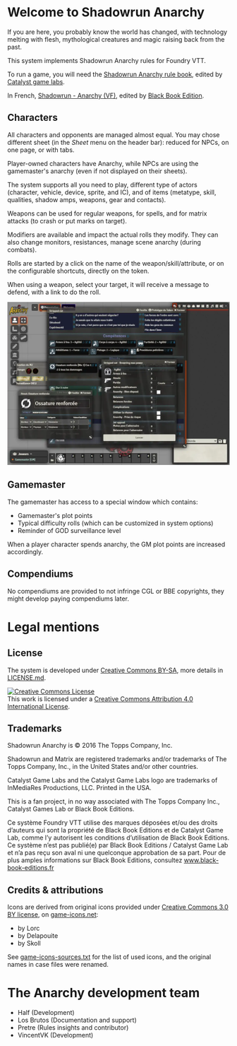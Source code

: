 # Welcome to Shadowrun Anarchy

If you are here, you probably know the world has changed, with technology melting with flesh, mythological creatures and magic raising back from the past.

This system implements Shadowrun Anarchy rules for Foundry VTT.

To run a game, you will need the [Shadowrun Anarchy rule book](https://store.catalystgamelabs.com/products/shadowrun-anarchy-pdf), edited by [Catalyst game labs](https://www.catalystgamelabs.com/).

In French, [Shadowrun - Anarchy (VF)](https://www.black-book-editions.fr/produit.php?id=6543), edited by [Black Book Edition](https://www.black-book-editions.fr/).

## Characters

All characters and opponents are managed almost equal. You may chose different sheet (in the _Sheet_ menu on the header bar): reduced for NPCs, on one page, or with tabs.

Player-owned characters have Anarchy, while NPCs are using the gamemaster's anarchy (even if not displayed on their sheets).

The system supports all you need to play, different type of actors (character, vehicle, device, sprite, and IC), and of items (metatype, skill, qualities, shadow amps, weapons, gear and contacts).

Weapons can be used for regular weapons, for spells, and for matrix attacks (to crash or put marks on target).

Modifiers are available and impact the actual rolls they modify. They can also change monitors, resistances, manage scene anarchy (during combats).

Rolls are started by a click on the name of the weapon/skill/attribute, or on the configurable shortcuts, directly on the token.

When using a weapon, select your target, it will receive a message to defend, with a link to do the roll.

![Sample of a character ](./img/sample-character.webp)

## Gamemaster

The gamemaster has access to a special window which contains:

- Gamemaster's plot points
- Typical difficulty rolls (which can be customized in system options)
- Reminder of GOD surveillance level

When a player character spends anarchy, the GM plot points are increased accordingly.

## Compendiums

No compendiums are provided to not infringe CGL or BBE copyrights, they might develop paying compendiums later.

# Legal mentions

## License

The system is developed under [Creative Commons BY-SA]("http://creativecommons.org/licenses/by/4.0/), more details in [LICENSE.md](LICENSE.md).

<a rel="license" href="http://creativecommons.org/licenses/by/4.0/"><img alt="Creative Commons License" style="border-width:0" src="https://i.creativecommons.org/l/by/4.0/88x31.png" /></a><br />This work is licensed under a <a rel="license" href="http://creativecommons.org/licenses/by/4.0/">Creative Commons Attribution 4.0 International License</a>.

## Trademarks

Shadowrun Anarchy is © 2016 The Topps Company, Inc.

Shadowrun and Matrix are registered trademarks and/or trademarks of The Topps Company, Inc., in the United States and/or other countries.

Catalyst Game Labs and the Catalyst Game Labs logo are trademarks of InMediaRes Productions, LLC. Printed in the USA.

This is a fan project, in no way associated with The Topps Company Inc., Catalyst Games Lab or Black Book Editions.

Ce système Foundry VTT utilise des marques déposées et/ou des droits d’auteurs qui sont la propriété de Black Book Editions et de Catalyst Game Lab, comme l’y autorisent les conditions d’utilisation de Black Book Editions. Ce système n’est pas publié(e) par Black Book Editions / Catalyst Game Lab et n’a pas reçu son aval ni une quelconque approbation de sa part. Pour de plus amples informations sur Black Book Editions, consultez
www.black-book-editions.fr

## Credits & attributions

Icons are derived from original icons provided under [Creative Commons 3.0 BY license](http://creativecommons.org/licenses/by/3.0/), on [game-icons.net](game-icons.net):

- by Lorc
- by Delapouite
- by Skoll

See [game-icons-sources.txt](./game-icons-sources.txt) for the list of used icons, and the original names in case files were renamed.

# The Anarchy development team

- Half (Development)
- Los Brutos (Documentation and support)
- Pretre (Rules insights and contributor)
- VincentVK (Development)
